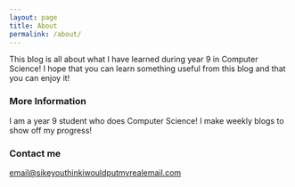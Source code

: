 ```yaml
---
layout: page
title: About
permalink: /about/
---
```


This blog is all about what I have learned during year 9 in Computer Science! I hope that you can learn something useful from this blog and that you can enjoy it! 

### More Information

I am a year 9 student who does Computer Science! I make weekly blogs to show off my progress!

### Contact me

[email@sikeyouthinkiwouldputmyrealemail.com](mailto:email@domain.com)
